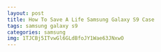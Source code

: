 ```yaml
---
layout: post
title: How To Save A Life Samsung Galaxy S9 Case
tags: samsung galaxy s9
categories: samsung
img: 1TJCBj5ITvwGl6GLdBfoJY1Wae63JNxwO
---
```

